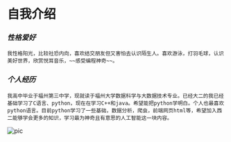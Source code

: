 # 自我介绍  
### ***性格爱好***  
    我性格阳光，比较社恐内向，喜欢结交朋友但又害怕去认识陌生人。喜欢游泳，打羽毛球，认识美好世界，欣赏悦耳音乐，~~感受编程神奇~~。  
### ***个人经历***
    我高中毕业于福州第三中学，现就读于福州大学数据科学与大数据技术专业。已经大二的我已经基础学习了C语言、python，现在在学习C++和java。希望能把python学明白。个人也最喜欢python语言。目前python学习了一些基础，数据分析，爬虫，前端网页html等，希望加入西二能够学会更多的知识，学习最为神奇且有意思的人工智能这一块内容。
![pic](https://pics0.baidu.com/feed/b21bb051f81986187271e2080088687f8ad4e6fd.jpeg?token=b7aa4d499ecde7b8db40bd581ab23b20)
